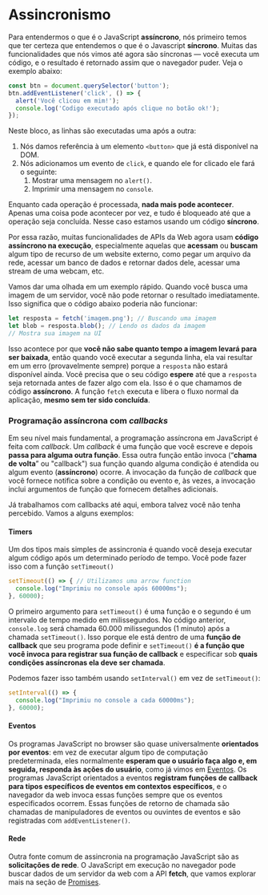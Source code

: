 # Assincronismo

Para entendermos o que é o JavaScript **assíncrono**, nós primeiro temos que ter certeza que entendemos o que é o Javascript **síncrono**. Muitas das funcionalidades que nós vimos até agora são síncronas — você executa um código, e o resultado é retornado assim que o navegador puder. Veja o exemplo abaixo:

```javascript
const btn = document.querySelector('button');
btn.addEventListener('click', () => {
  alert('Você clicou em mim!');
  console.log('Codigo executado após clique no botão ok!');
});
```

Neste bloco, as linhas são executadas uma após a outra:

1. Nós damos referência à um elemento `<button>` que já está disponível na DOM.
2. Nós adicionamos um evento de `click`, e quando ele for clicado ele fará o seguinte:
   1. Mostrar uma mensagem no `alert()`.
   2. Imprimir uma mensagem no `console`.

Enquanto cada operação é processada, **nada mais pode acontecer**. Apenas uma coisa pode acontecer por vez, e tudo é bloqueado até que a operação seja concluída. Nesse caso estamos usando um código **síncrono**.

Por essa razão, muitas funcionalidades de APIs da Web agora usam **código assíncrono na execução**, especialmente aquelas que **acessam** ou **buscam** algum tipo de recurso de um website externo, como pegar um arquivo da rede, acessar um banco de dados e retornar dados dele, acessar uma stream de uma webcam, etc.

Vamos dar uma olhada em um exemplo rápido. Quando você busca uma imagem de um servidor, você não pode retornar o resultado imediatamente. Isso significa que o código abaixo poderia não funcionar:

```javascript
let resposta = fetch('imagem.png'); // Buscando uma imagem
let blob = resposta.blob(); // Lendo os dados da imagem
// Mostra sua imagem na UI
```

Isso acontece por que **você não sabe quanto tempo a imagem levará para ser baixada**, então quando você executar a segunda linha, ela vai resultar em um erro \(provavelmente sempre\) porque a  `resposta` não estará disponível ainda. Você precisa que o seu código **espere** até que a `resposta` seja retornada antes de fazer algo com ela. Isso é o que chamamos de código **assíncrono**. A função `fetch` executa e libera o fluxo normal da aplicação, **mesmo sem ter sido concluída**.

### Programação assíncrona com _callbacks_

Em seu nível mais fundamental, a programação assíncrona em JavaScript é feita com _callback_. Um _callback_ é uma função que você escreve e depois **passa para alguma outra função**. Essa outra função então invoca \(“**chama de volta**” ou "callback"\) sua função quando alguma condição é atendida ou algum evento \(**assíncrono**\) ocorre. A invocação da função de _callback_ que você fornece notifica sobre a condição ou evento e, às vezes, a invocação inclui argumentos de função que fornecem detalhes adicionais.

Já trabalhamos com callbacks até aqui, embora talvez você não tenha percebido. Vamos a alguns exemplos:

#### Timers

Um dos tipos mais simples de assincronia é quando você deseja executar algum código após um determinado período de tempo. Você pode fazer isso com a função `setTimeout()`

```javascript
setTimeout(() => { // Utilizamos uma arrow function
  console.log("Imprimiu no console após 60000ms");
}, 60000);
```

O primeiro argumento para `setTimeout()` é uma função e o segundo é um intervalo de tempo medido em milissegundos. No código anterior, `console.log` será chamada 60.000 milissegundos \(1 minuto\) após a chamada `setTimeout()`. Isso porque ele está dentro de uma **função de callback** que seu programa pode definir e `setTimeout()` **é a função que você invoca para registrar sua função de callback** e especificar sob **quais condições assíncronas ela deve ser chamada**. 

Podemos fazer isso também usando `setInterval()` em vez de `setTimeout()`:

```javascript
setInterval(() => {
  console.log("Imprimiu no console a cada 60000ms");
}, 60000);
```

#### Eventos

Os programas JavaScript no browser são quase universalmente **orientados por eventos**: em vez de executar algum tipo de computação predeterminada, eles normalmente **esperam que o usuário faça algo e, em seguida, responda às ações do usuário**, como já vimos em [Eventos](../javascript-no-browser/eventos.md). Os programas JavaScript orientados a eventos **registram funções de callback para tipos específicos de eventos em contextos específicos**, e o navegador da web invoca essas funções sempre que os eventos especificados ocorrem. Essas funções de retorno de chamada são chamadas de manipuladores de eventos ou ouvintes de eventos e são registradas com `addEventListener()`.

#### Rede

Outra fonte comum de assincronia na programação JavaScript são as **solicitações de rede**. O JavaScript em execução no navegador pode buscar dados de um servidor da web com a API **fetch**, que vamos explorar mais na seção de [Promises](promises.md).




